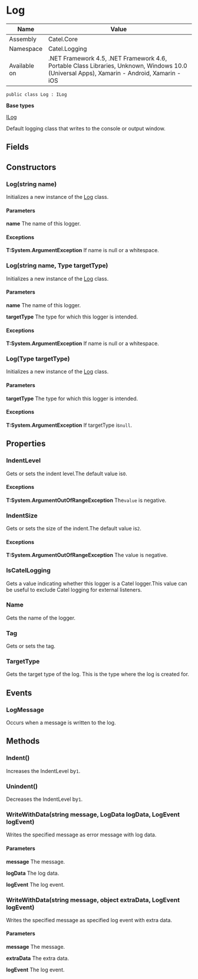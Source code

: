 

# Log

Name|Value
---|---
Assembly|Catel.Core
Namespace|Catel.Logging
Available on|.NET Framework 4.5, .NET Framework 4.6, Portable Class Libraries, Unknown, Windows 10.0 (Universal Apps), Xamarin - Android, Xamarin - iOS

```
public class Log : ILog
```

**Base types**

[ILog](/Catel.Core\Catel\Logging\ILog.md)


Default logging class that writes to the console or output window.



## Fields

## Constructors

### Log(string name)

Initializes a new instance of the [Log](#) class.

#### Parameters

**name**
The name of this logger.

#### Exceptions

**T:System.ArgumentException**
If name is null or a whitespace.



### Log(string name, Type targetType)

Initializes a new instance of the [Log](#) class.

#### Parameters

**name**
The name of this logger.

**targetType**
The type for which this logger is intended.

#### Exceptions

**T:System.ArgumentException**
If name is null or a whitespace.



### Log(Type targetType)

Initializes a new instance of the [Log](#) class.

#### Parameters

**targetType**
The type for which this logger is intended.

#### Exceptions

**T:System.ArgumentException**
If targetType is`null`.



## Properties

### IndentLevel

Gets or sets the indent level.The default value is`0`.

#### Exceptions

**T:System.ArgumentOutOfRangeException**
The`value` is negative.



### IndentSize

Gets or sets the size of the indent.The default value is`2`.

#### Exceptions

**T:System.ArgumentOutOfRangeException**
The value is negative.



### IsCatelLogging

Gets a value indicating whether this logger is a Catel logger.This value can be useful to exclude Catel logging for external listeners.



### Name

Gets the name of the logger.



### Tag

Gets or sets the tag.



### TargetType

Gets the target type of the log. This is the type where the log is created for.



## Events

### LogMessage

Occurs when a message is written to the log.



## Methods

### Indent()

Increases the IndentLevel by`1`.



### Unindent()

Decreases the IndentLevel by`1`.



### WriteWithData(string message, LogData logData, LogEvent logEvent)

Writes the specified message as error message with log data.

#### Parameters

**message**
The message.

**logData**
The log data.

**logEvent**
The log event.



### WriteWithData(string message, object extraData, LogEvent logEvent)

Writes the specified message as specified log event with extra data.

#### Parameters

**message**
The message.

**extraData**
The extra data.

**logEvent**
The log event.



